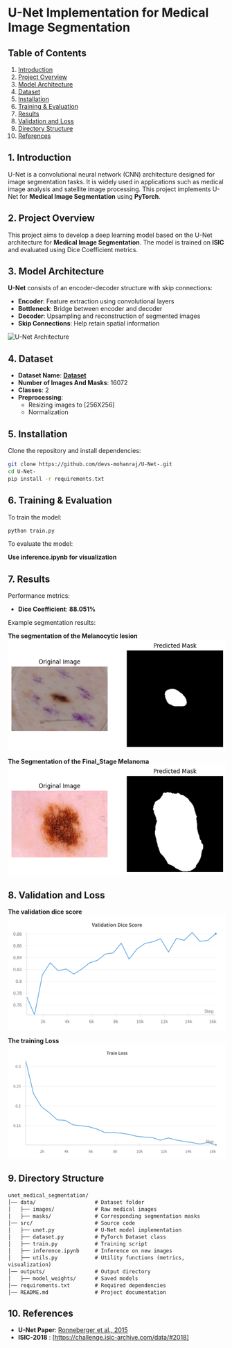 # U-Net Implementation for Medical Image Segmentation

## Table of Contents
1. [Introduction](#1-introduction)
2. [Project Overview](#2-project-overview)
3. [Model Architecture](#3-model-architecture)
4. [Dataset](#4-dataset)
5. [Installation](#5-installation)
6. [Training & Evaluation](#6-training--evaluation)
7. [Results](#7-results)
8. [Validation and Loss](#8-validation-and-loss)
9. [Directory Structure](#9-directory-structure)
10. [References](#10-references)

## 1. Introduction
U-Net is a convolutional neural network (CNN) architecture designed for image segmentation tasks. It is widely used in applications such as medical image analysis and satellite image processing. This project implements U-Net for **Medical Image Segmentation** using **PyTorch**.

## 2. Project Overview
This project aims to develop a deep learning model based on the U-Net architecture for **Medical Image Segmentation**. The model is trained on **ISIC** and evaluated using Dice Coefficient metrics.

## 3. Model Architecture
**U-Net** consists of an encoder-decoder structure with skip connections:
- **Encoder**: Feature extraction using convolutional layers
- **Bottleneck**: Bridge between encoder and decoder
- **Decoder**: Upsampling and reconstruction of segmented images
- **Skip Connections**: Help retain spatial information

![U-Net Architecture](https://www.researchgate.net/publication/361357383/figure/fig2/AS:1168145503006721@1655518999463/Architecture-of-U-Net-with-dense-block.png)

## 4. Dataset
- **Dataset Name**: [**Dataset**](https://challenge.isic-archive.com/data/#2018)
- **Number of Images And Masks**: 16072
- **Classes**: 2
- **Preprocessing**: 
  - Resizing images to [256X256]
  - Normalization

## 5. Installation
Clone the repository and install dependencies:
```bash
git clone https://github.com/devs-mohanraj/U-Net-.git
cd U-Net-
pip install -r requirements.txt
```

## 6. Training & Evaluation
To train the model:
```bash
python train.py 
```
To evaluate the model:

**Use inference.ipynb for visualization**

## 7. Results
Performance metrics:
- **Dice Coefficient**: **88.051%**

Example segmentation results:

**The segmentation of the Melanocytic lesion**
![Melanocytic Lesion](data/images_for_readme/melanocytic_lesion.png)

**The Segmentation of the Final_Stage Melanoma**
![Melanoma](data/images_for_readme/melanoma.png)

## 8. Validation and Loss
**The validation dice score**
![The Validation Dice Score](data/images_for_readme/validation_dice_score.png)

**The training Loss**
![The Training Loss](data/images_for_readme/train_loss.png)

## 9. Directory Structure
```
unet_medical_segmentation/
│── data/                   # Dataset folder
│   ├── images/             # Raw medical images
│   ├── masks/              # Corresponding segmentation masks
│── src/                    # Source code
│   ├── unet.py             # U-Net model implementation
│   ├── dataset.py          # PyTorch Dataset class
│   ├── train.py            # Training script
│   ├── inference.ipynb     # Inference on new images
│   ├── utils.py            # Utility functions (metrics, visualization)
│── outputs/                # Output directory
│   ├── model_weights/      # Saved models
│── requirements.txt        # Required dependencies
│── README.md               # Project documentation
```

## 10. References
- **U-Net Paper**: [Ronneberger et al., 2015](https://arxiv.org/pdf/1505.04597)
- **ISIC-2018** : [https://challenge.isic-archive.com/data/#2018]
